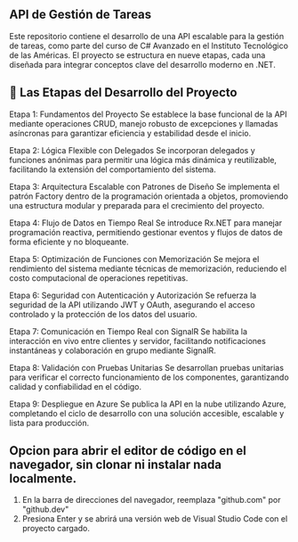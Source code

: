 ## API de Gestión de Tareas
Este repositorio contiene el desarrollo de una API escalable para la gestión de tareas, como parte del curso de C# Avanzado en el Instituto Tecnológico de las Américas. El proyecto se estructura en nueve etapas, cada una diseñada para integrar conceptos clave del desarrollo moderno en .NET.

## 🧩 Las Etapas del Desarrollo del Proyecto
Etapa 1: Fundamentos del Proyecto Se establece la base funcional de la API mediante operaciones CRUD, manejo robusto de excepciones y llamadas asíncronas para garantizar eficiencia y estabilidad desde el inicio.

Etapa 2: Lógica Flexible con Delegados Se incorporan delegados y funciones anónimas para permitir una lógica más dinámica y reutilizable, facilitando la extensión del comportamiento del sistema.

Etapa 3: Arquitectura Escalable con Patrones de Diseño Se implementa el patrón Factory dentro de la programación orientada a objetos, promoviendo una estructura modular y preparada para el crecimiento del proyecto.

Etapa 4: Flujo de Datos en Tiempo Real Se introduce Rx.NET para manejar programación reactiva, permitiendo gestionar eventos y flujos de datos de forma eficiente y no bloqueante.

Etapa 5: Optimización de Funciones con Memorización Se mejora el rendimiento del sistema mediante técnicas de memorización, reduciendo el costo computacional de operaciones repetitivas.

Etapa 6: Seguridad con Autenticación y Autorización Se refuerza la seguridad de la API utilizando JWT y OAuth, asegurando el acceso controlado y la protección de los datos del usuario.

Etapa 7: Comunicación en Tiempo Real con SignalR Se habilita la interacción en vivo entre clientes y servidor, facilitando notificaciones instantáneas y colaboración en grupo mediante SignalR.

Etapa 8: Validación con Pruebas Unitarias Se desarrollan pruebas unitarias para verificar el correcto funcionamiento de los componentes, garantizando calidad y confiabilidad en el código.

Etapa 9: Despliegue en Azure Se publica la API en la nube utilizando Azure, completando el ciclo de desarrollo con una solución accesible, escalable y lista para producción.


## Opcion para abrir el editor de código en el navegador, sin clonar ni instalar nada localmente.
1. En la barra de direcciones del navegador, reemplaza "github.com" por "github.dev"
2. Presiona Enter y se abrirá una versión web de Visual Studio Code con el proyecto cargado.